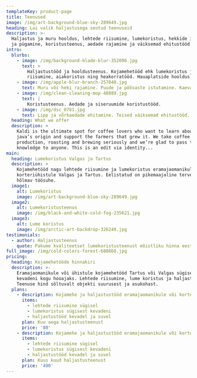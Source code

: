 ```yaml
---
templateKey: product-page
title: Teenused
image: /img/art-background-blue-sky-289649.jpg
heading: Lai valik haljastusega seotud teenuseid
description: >-
  Haljastus ja muru hooldus, lehtede riisumine, lumekoristus, hekkide istutamine
  ja pügamine, koristusteenus, aedade rajamine ja väiksemad ehitustööd.
intro:
  blurbs:
    - image: /img/background-blade-blur-352096.jpg
      text: >
        Haljastustööd ja hooldusteenus. Kojamehetööd ehk lumekoristus ja lehtede
        riisumine, aiakoristus ning heakorratööd. Hauaplatside hooldus.
    - image: /img/apple-blur-branch-257840.jpg
      text: Muru või heki rajamine. Puude ja põõsaste istutamine. Kaevamistööd.
    - image: /img/clean-cleaning-mop-48889.jpg
      text: |
        Koristusteenus. Aedade ja siseruumide koristustööd.
    - image: /img/dsc_0781.jpg
      text: Lipp ja võrkaedade ehitamine. Teised väiksemad ehitustööd.
  heading: What we offer
  description: >
    Kaldi is the ultimate spot for coffee lovers who want to learn about their
    java’s origin and support the farmers that grew it. We take coffee
    production, roasting and brewing seriously and we’re glad to pass that
    knowledge to anyone. This is an edit via identity...
main:
  heading: Lumekoristus Valgas ja Tartus
  description: >
    Kojamehetööd nagu lehtede riisumine ja lumekoristus eramajaomanikule ja
    korteriühistule Valgas ja Tartus. Eelistatud on pikemaajaline tervet hooaega
    hõlmav töösuhe. 
  image1:
    alt: Lumekoristus
    image: /img/art-background-blue-sky-289649.jpg
  image2:
    alt: Lumekoristusteenus
    image: /img/black-and-white-cold-fog-235621.jpg
  image3:
    alt: Lume koristus
    image: /img/arctic-art-backdrop-326240.jpg
testimonials:
  - author: Haljastusteenus
    quote: Pakume kvaliteetset lumekoristusteenust mõistliku hinna eest
full_image: /img/cold-colors-forest-688660.jpg
pricing:
  heading: Kojamehetööde hinnakiri
  description: >-
    Eramajaomanikule või ühistule kojamehetööd Tartus või Valgas sügisest
    kevadeni kogu hooajaks. Lehtede riisumine, lume koristus ja haljastustööd.
    Teenuse hind sõltuvalt objekti suurusest ja asukohast.
  plans:
    - description: Kojamehe ja haljastustööd eramajaomanikule või korteriühistule.
      items:
        - lehtede riisumine sügisel
        - lumekoristus sügisest kevadeni
        - haljastustööd kevadel ja suvel
      plan: Kuu aega haljastusteenust
      price: '80'
    - description: Kojamehe ja haljastustööd eramajaomanikule või korteriühistule.
      items:
        - lehtede riisumine sügisel
        - lumekoristus sügisest kevadeni
        - haljastustööd kevadel ja suvel
      plan: Kuus kuud haljastusteenust
      price: '490'
---
```


